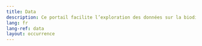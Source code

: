 ```yaml
---
title: Data
description: Ce portail facilite l’exploration des données sur la biodiversité en Amérique du Nord, à l’échelle régionale.
lang: fr
lang-ref: data
layout: occurrence
---
```

